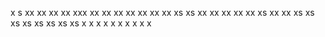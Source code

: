 x
s
xx
xx
xx
xx
xxx
xx
xx
xx
xx
xx
xx
xx
xs
xs
xx
xx
xx
xx
xx
xs
xx
xx
xs
xs
xs
xs
xs
xs
xs
xs
x
x
x
x
x
x
x
x
x
x
